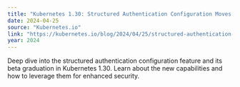 ```yaml
---
title: "Kubernetes 1.30: Structured Authentication Configuration Moves to Beta"
date: 2024-04-25
source: "Kubernetes.io"
link: "https://kubernetes.io/blog/2024/04/25/structured-authentication-moves-to-beta/"
year: 2024
---
```


Deep dive into the structured authentication configuration feature and its beta graduation in Kubernetes 1.30. Learn about the new capabilities and how to leverage them for enhanced security.